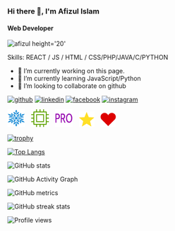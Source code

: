 ### Hi there 👋, I'm Afizul Islam
#### Web Developer
![afizul  height='20'](https://user-images.githubusercontent.com/117252203/199983456-ae33a0da-f243-4044-995b-dd3409c1ee8b.jpg )

Skills: REACT / JS / HTML / CSS/PHP/JAVA/C/PYTHON

- 🔭 I’m currently working on this page. 
- 🌱 I’m currently learning JavaScript/Python 
- 👯 I’m looking to collaborate on github 


[<img src='https://cdn.jsdelivr.net/npm/simple-icons@3.0.1/icons/github.svg' alt='github' height='40'>](https://github.com/Afizul2459)  [<img src='https://cdn.jsdelivr.net/npm/simple-icons@3.0.1/icons/linkedin.svg' alt='linkedin' height='40'>](https://www.linkedin.com/in/https://www.linkedin.com/in/afizul-islam-b3800620b//)  [<img src='https://cdn.jsdelivr.net/npm/simple-icons@3.0.1/icons/facebook.svg' alt='facebook' height='40'>](https://www.facebook.com/https://www.facebook.com/profile.php?id=100004502145147)  [<img src='https://cdn.jsdelivr.net/npm/simple-icons@3.0.1/icons/instagram.svg' alt='instagram' height='40'>](https://www.instagram.com/https://www.instagram.com/itsafizul//)  

<a href='https://archiveprogram.github.com/'><img src='https://raw.githubusercontent.com/acervenky/animated-github-badges/master/assets/acbadge.gif' width='40' height='40'></a> <a href='https://docs.github.com/en/developers'><img src='https://raw.githubusercontent.com/acervenky/animated-github-badges/master/assets/devbadge.gif' width='40' height='40'></a> <a href='https://github.com/pricing'><img src='https://raw.githubusercontent.com/acervenky/animated-github-badges/master/assets/pro.gif' width='40' height='40'></a> <a href='https://stars.github.com/'><img src='https://raw.githubusercontent.com/acervenky/animated-github-badges/master/assets/starbadge.gif' width='35' height='35'></a> <a href='https://docs.github.com/en/github/supporting-the-open-source-community-with-github-sponsors'><img src='https://raw.githubusercontent.com/acervenky/animated-github-badges/master/assets/sponsorbadge.gif' width='35' height='35'></a> 

[![trophy](https://github-profile-trophy.vercel.app/?username=Afizul2459)](https://github.com/ryo-ma/github-profile-trophy)

[![Top Langs](https://github-readme-stats.vercel.app/api/top-langs/?username=Afizul2459)](https://github.com/anuraghazra/github-readme-stats)

![GitHub stats](https://github-readme-stats.vercel.app/api?username=Afizul2459&show_icons=true&count_private=true)  

![GitHub Activity Graph](https://activity-graph.herokuapp.com/graph?username=Afizul2459)  

![GitHub metrics](https://metrics.lecoq.io/Afizul2459)  

![GitHub streak stats](https://github-readme-streak-stats.herokuapp.com/?user=Afizul2459)  

![Profile views](https://gpvc.arturio.dev/Afizul2459)  
